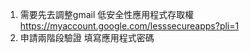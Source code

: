 1. 需要先去調整gmail
   低安全性應用程式存取權 
    https://myaccount.google.com/lesssecureapps?pli=1
2.
    申請兩階段驗證
    填寫應用程式密碼